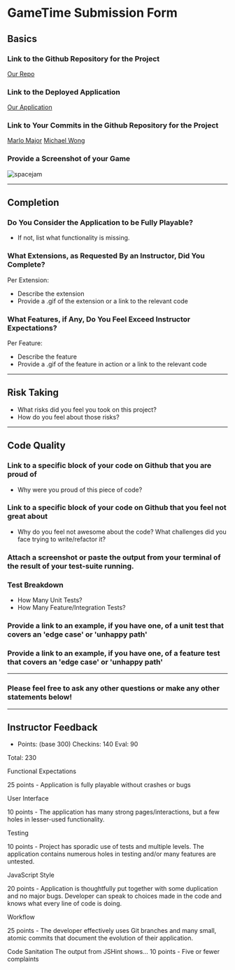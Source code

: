 # GameTime Submission Form

## Basics

### Link to the Github Repository for the Project
[Our Repo](https://github.com/marlomajor/gametime_js)

### Link to the Deployed Application
[Our Application](https://www.youtube.com/watch?v=N1eNW7GG_Q8)

### Link to Your Commits in the Github Repository for the Project
[Marlo Major](http://ericsteinborn.com/github-for-cats/img/typing.gif)
[Michael Wong](http://ericsteinborn.com/github-for-cats/img/typing.gif)

### Provide a Screenshot of your Game
![spacejam](http://i.kinja-img.com/gawker-media/image/upload/s--I3c4ca1C--/18edh1v3ai4kcpng.png)

---

## Completion

### Do You Consider the Application to be Fully Playable?
 - If not, list what functionality is missing.

### What Extensions, as Requested By an Instructor, Did You Complete?
Per Extension:
- Describe the extension
- Provide a .gif of the extension or a link to the relevant code

### What Features, if Any, Do You Feel Exceed Instructor Expectations?
Per Feature:
 - Describe the feature
 - Provide a .gif of the feature in action or a link to the relevant code

----

## Risk Taking
- What risks did you feel you took on this project?
- How do you feel about those risks?

----

## Code Quality

### Link to a specific block of your code on Github that you are proud of
- Why were you proud of this piece of code?

### Link to a specific block of your code on Github that you feel not great about
- Why do you feel not awesome about the code? What challenges did you face trying to write/refactor it?

### Attach a screenshot or paste the output from your terminal of the result of your test-suite running.

### Test Breakdown
- How Many Unit Tests?
- How Many Feature/Integration Tests?

### Provide a link to an example, if you have one, of a unit test that covers an 'edge case' or 'unhappy path'

### Provide a link to an example, if you have one, of a feature test that covers an 'edge case' or 'unhappy path'

-----

### Please feel free to ask any other questions or make any other statements below!

-----

## Instructor Feedback

- Points: (base 300)
Checkins: 140
Eval: 90

Total: 230

Functional Expectations

25 points - Application is fully playable without crashes or bugs

User Interface

10 points - The application has many strong pages/interactions, but a few holes in lesser-used functionality.

Testing

10 points - Project has sporadic use of tests and multiple levels. The application contains numerous holes in testing and/or many features are untested.

JavaScript Style

20 points - Application is thoughtfully put together with some duplication and no major bugs. Developer can speak to choices made in the code and knows what every line of code is doing.

Workflow

25 points - The developer effectively uses Git branches and many small, atomic commits that document the evolution of their application.

Code Sanitation
The output from JSHint shows…
10 points - Five or fewer complaints
